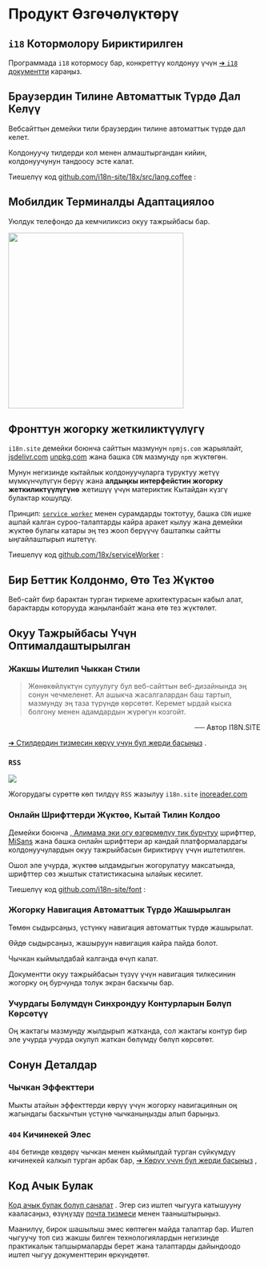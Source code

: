 # Продукт Өзгөчөлүктөрү

## `i18` Котормолору Бириктирилген

Программада `i18` котормосу бар, конкреттүү колдонуу үчүн [➔ `i18` документти](/i18) караңыз.

## Браузердин Тилине Автоматтык Түрдө Дал Келүү

Вебсайттын демейки тили браузердин тилине автоматтык түрдө дал келет.

Колдонуучу тилдерди кол менен алмаштыргандан кийин, колдонуучунун тандоосу эсте калат.

Тиешелүү код [github.com/i18n-site/18x/src/lang.coffee](https://github.com/i18n-site/18x/blob/main/src/lang.coffee) :

## Мобилдик Терминалды Адаптациялоо

Уюлдук телефондо да кемчиликсиз окуу тажрыйбасы бар.

<img src="//p.3ti.site/1721379497.avif" width="350px">

## <a rel=id href="#ha" id="ha"></a> Фронттун жогорку жеткиликтүүлүгү

`i18n.site` демейки боюнча сайттын мазмунун `npmjs.com` жарыялайт, [jsdelivr.com](//jsdelivr.com) [unpkg.com](//unpkg.com) жана башка `CDN` мазмунду `npm` жүктөгөн.

Мунун негизинде кытайлык колдонуучуларга туруктуу жетүү мүмкүнчүлүгүн берүү жана **алдыңкы интерфейстин жогорку жеткиликтүүлүгүнө** жетишүү үчүн материктик Кытайдан күзгү булактар кошулду.

Принцип: [`service worker`](https://developer.mozilla.org/docs/Web/API/Service_Worker_API) менен сурамдарды токтотуу, башка `CDN` ишке ашпай калган суроо-талаптарды кайра аракет кылуу жана демейки жүктөө булагы катары эң тез жооп берүүчү баштапкы сайтты ыңгайлаштырып иштетүү.

Тиешелүү код [github.com/18x/serviceWorker](https://github.com/i18n-site/18x/tree/main/serviceWorker) :

## Бир Беттик Колдонмо, Өтө Тез Жүктөө

Веб-сайт бир барактан турган тиркеме архитектурасын кабыл алат, барактарды которууда жаңыланбайт жана өтө тез жүктөлөт.

## Окуу Тажрыйбасы Үчүн Оптималдаштырылган

### Жакшы Иштелип Чыккан Стили

> Жөнөкөйлүктүн сулуулугу бул веб-сайттын веб-дизайнында эң сонун чечмеленет.
> Ал ашыкча жасалгалардан баш тартып, мазмунду эң таза түрүндө көрсөтөт.
> Керемет ырдай кыска болгону менен адамдардын жүрөгүн козгойт.

<p style="text-align:right">── Автор I18N.SITE</p>

[➔ Стилдердин тизмесин көрүү үчүн бул жерди басыңыз](/i18n.site/md/styl) .

### `RSS`

![](//p.3ti.site/1725541085.avif)

Жогорудагы сүрөттө көп тилдүү `RSS` жазылуу `i18n.site` [inoreader.com](//inoreader.com)

### Онлайн Шрифттерди Жүктөө, Кытай Тилин Колдоо

Демейки боюнча [, Алимама эки огу өзгөрмөлүү тик бурчтуу](https://www.iconfont.cn/fonts/detail?cnid=pOvFIr086ADR) шрифттер, [MiSans](https://hyperos.mi.com/font/zh/download/) жана башка онлайн шрифттери ар кандай платформалардагы колдонуучулардын окуу тажрыйбасын бириктирүү үчүн иштетилген.

Ошол эле учурда, жүктөө ылдамдыгын жогорулатуу максатында, шрифттер сөз жыштык статистикасына ылайык кесилет.

Тиешелүү код [github.com/i18n-site/font](https://github.com/i18n-site/font) :

### Жогорку Навигация Автоматтык Түрдө Жашырылган

Төмөн сыдырсаңыз, үстүнкү навигация автоматтык түрдө жашырылат.

Өйдө сыдырсаңыз, жашыруун навигация кайра пайда болот.

Чычкан кыймылдабай калганда өчүп калат.

Документти окуу тажрыйбасын түзүү үчүн навигация тилкесинин жогорку оң бурчунда толук экран баскычы бар.

### Учурдагы Бөлүмдүн Синхрондуу Контурларын Бөлүп Көрсөтүү

Оң жактагы мазмунду жылдырып жатканда, сол жактагы контур бир эле учурда учурда окулуп жаткан бөлүмдү бөлүп көрсөтөт.

## Сонун Деталдар

### Чычкан Эффекттери

Мыкты атайын эффекттерди көрүү үчүн жогорку навигациянын оң жагындагы баскычтын үстүнө чычканыңызды алып барыңыз.

### `404` Кичинекей Элес

`404` бетинде көздөрү чычкан менен кыймылдай турган сүйкүмдүү кичинекей калкып турган арбак бар, [➔ Көрүү үчүн бул жерди басыңыз](/404) ,

## Код Ачык Булак

[Код ачык булак болуп саналат](/i18n.site/c/src) . Эгер сиз иштеп чыгууга катышууну кааласаңыз, өзүңүздү [почта тизмеси](//groups.google.com/u/2/g/i18n-site) менен тааныштырыңыз.

Маанилүү, бирок шашылыш эмес көптөгөн майда талаптар бар. Иштеп чыгуучу топ сиз жакшы билген технологиялардын негизинде практикалык тапшырмаларды берет жана талаптарды дайындоодо иштеп чыгуу документтерин өркүндөтөт.